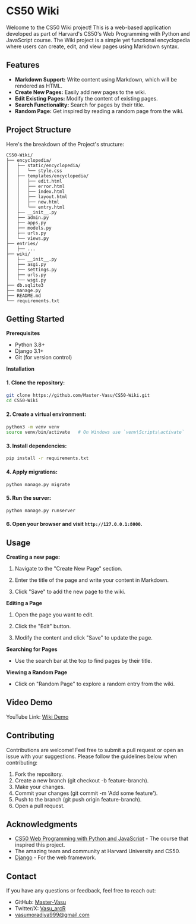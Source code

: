 
# CS50 Wiki

Welcome to the CS50 Wiki project! This is a web-based application developed as part of Harvard's CS50's Web Programming with Python and JavaScript course. The Wiki project is a simple yet functional encyclopedia where users can create, edit, and view pages using Markdown syntax.


## Features

- **Markdown Support:** Write content using Markdown, which will be rendered as HTML.
- **Create New Pages:** Easily add new pages to the wiki.
- **Edit Existing Pages:** Modify the content of existing pages.
- **Search Functionality:** Search for pages by their title.
- **Random Page:** Get inspired by reading a random page from the wiki.


## Project Structure

Here's the breakdown of the Project's structure:

```
CS50-Wiki/
├── encyclopedia/
│   ├── static/encyclopedia/
│   │   └── style.css
│   ├── templates/encyclopedia/
│   │   ├── edit.html
│   │   ├── error.html
│   │   ├── index.html
│   │   ├── layout.html
│   │   ├── new.html
│   │   └── entry.html
│   ├── __init__.py
│   ├── admin.py
│   ├── apps.py
│   ├── models.py
│   ├── urls.py
│   └── views.py
├── entries/
│   ├── ...
├── wiki/
│   ├── __init__.py
│   ├── asgi.py
│   ├── settings.py
│   ├── urls.py
│   └── wsgi.py
├── db.sqlite3
├── manage.py
├── README.md
└── requirements.txt
```
## Getting Started

**Prerequisites**

- Python 3.8+
- Django 3.1+
- Git (for version control)

**Installation**
#### 1. Clone the repository:

```bash
git clone https://github.com/Master-Vasu/CS50-Wiki.git
cd CS50-Wiki
```

#### 2. Create a virtual environment:

```bash
python3 -m venv venv
source venv/bin/activate   # On Windows use `venv\Scripts\activate`
```

#### 3. Install dependencies:

```bash
pip install -r requirements.txt
``` 

#### 4. Apply migrations:

```bash
python manage.py migrate
``` 

#### 5. Run the surver:

```bash
python manage.py runserver
``` 

#### 6. Open your browser and visit `http://127.0.0.1:8000`.
## Usage

**Creating a new page:**

1. Navigate to the "Create New Page" section.

2. Enter the title of the page and write your content in Markdown.

3. Click "Save" to add the new page to the wiki.

**Editing a Page**

1. Open the page you want to edit.

2. Click the "Edit" button.

3. Modify the content and click "Save" to update the page.

**Searching for Pages**

- Use the search bar at the top to find pages by their title.

**Viewing a Random Page**

- Click on "Random Page" to explore a random entry from the wiki.

## Video Demo

YouTube Link: [Wiki Demo](https://youtu.be/gVNh3N6Tgl8?si=eVNIaLd_Vf4Dp9P2)


## Contributing

Contributions are welcome! Feel free to submit a pull request or open an issue with your suggestions. Please follow the guidelines below when contributing:

1. Fork the repository.
2. Create a new branch (git checkout -b feature-branch).
3. Make your changes.
4. Commit your changes (git commit -m 'Add some feature').
5. Push to the branch (git push origin feature-branch).
6. Open a pull request.

## Acknowledgments

- [CS50 Web Programming with Python and JavaScript](https://cs50.harvard.edu/web/2020/) - The course that inspired this project.
- The amazing team and community at Harvard University and CS50.
- [Django](https://www.djangoproject.com/) - For the web framework.

## Contact

If you have any questions or feedback, feel free to reach out:

- GitHub: [Master-Vasu](https://github.com/Master-Vasu)
- Twitter/X: [Vasu_arcR](https://x.com/Vasu_arcR)
- vasumoradiya999@gmail.com
